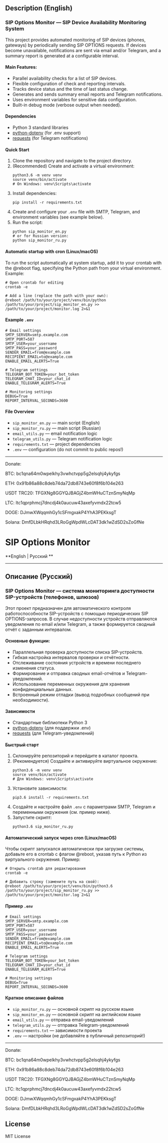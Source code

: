 ## Description (English)

### SIP Options Monitor — SIP Device Availability Monitoring System

This project provides automated monitoring of SIP devices (phones, gateways) by periodically sending SIP OPTIONS requests. If devices become unavailable, notifications are sent via email and/or Telegram, and a summary report is generated at a configurable interval.

#### Main Features:
- Parallel availability checks for a list of SIP devices.
- Flexible configuration of check and reporting intervals.
- Tracks device status and the time of last status change.
- Generates and sends summary email reports and Telegram notifications.
- Uses environment variables for sensitive data configuration.
- Built-in debug mode (verbose output when needed).

#### Dependencies
- Python 3 standard libraries
- [python-dotenv](https://pypi.org/project/python-dotenv/) (for .env support)
- [requests](https://pypi.org/project/requests/) (for Telegram notifications)

#### Quick Start
1. Clone the repository and navigate to the project directory.
2. (Recommended) Create and activate a virtual environment:
   ```
   python3.6 -m venv venv
   source venv/bin/activate
   # On Windows: venv\Scripts\activate
   ```
3. Install dependencies:
   ```
   pip install -r requirements.txt
   ```
4. Create and configure your `.env` file with SMTP, Telegram, and environment variables (see example below).
5. Run the script:
   ```
   python sip_monitor_en.py
   # or for Russian version:
   python sip_monitor_ru.py
   ```

#### Automatic startup with cron (Linux/macOS)
To run the script automatically at system startup, add it to your crontab with the @reboot flag, specifying the Python path from your virtual environment. Example:

```
# Open crontab for editing
crontab -e

# Add a line (replace the path with your own):
@reboot /path/to/your/project/venv/bin/python /path/to/your/project/sip_monitor_en.py >> /path/to/your/project/monitor.log 2>&1
```

#### Example `.env`
```
# Email settings
SMTP_SERVER=smtp.example.com
SMTP_PORT=587
SMTP_USER=your_username
SMTP_PASS=your_password
SENDER_EMAIL=from@example.com
RECIPIENT_EMAIL=to@example.com
ENABLE_EMAIL_ALERTS=True

# Telegram settings
TELEGRAM_BOT_TOKEN=your_bot_token
TELEGRAM_CHAT_ID=your_chat_id
ENABLE_TELEGRAM_ALERTS=True

# Monitoring settings
DEBUG=True
REPORT_INTERVAL_SECONDS=3600
```

#### File Overview
- `sip_monitor_en.py` — main script (English)
- `sip_monitor_ru.py` — main script (Russian)
- `email_utils.py` — email notification logic
- `telegram_utils.py` — Telegram notification logic
- `requirements.txt` — project dependencies
- `.env` — configuration (do not commit to public repos!)

---

Donate:

BTC: bc1qna64m0wpelkhy3vwhctvpp5g2elsqhj4ykyfgs

ETH: 0x91b86a88c8deb74da72db8743e60f8f6b104e263

USDT TRC20: TFGXNg8GGYQJBAGjZ4bmWHuCTznSmyNqMp

LTC: ltc1qprphmcj7dncdj4k0aucuw43axefyvmdx22tcw5

DOGE: DJmwXWqqmhGy1cSFmgxakP4YhA3PEKksgT

Solana: DmfDLbkHRqhd3LRoGgWpdWLcDAT3dk1wZdSD2sZoGfNe

# SIP Options Monitor

**English | Русский **

---

## Описание (Русский)

### SIP Options Monitor — система мониторинга доступности SIP-устройств (телефонов, шлюзов)

Этот проект предназначен для автоматического контроля работоспособности SIP-устройств с помощью периодических SIP OPTIONS-запросов. В случае недоступности устройств отправляются уведомления по email и/или Telegram, а также формируется сводный отчёт с заданным интервалом.

#### Основные функции:
- Параллельная проверка доступности списка SIP-устройств.
- Гибкая настройка интервалов проверки и отчётности.
- Отслеживание состояния устройств и времени последнего изменения статуса.
- Формирование и отправка сводных email-отчётов и Telegram-уведомлений.
- Использование переменных окружения для хранения конфиденциальных данных.
- Встроенный режим отладки (вывод подробных сообщений при необходимости).

#### Зависимости
- Стандартные библиотеки Python 3
- [python-dotenv](https://pypi.org/project/python-dotenv/) (для поддержки .env)
- [requests](https://pypi.org/project/requests/) (для Telegram-уведомлений)

#### Быстрый старт
1. Склонируйте репозиторий и перейдите в каталог проекта.
2. (Рекомендуется) Создайте и активируйте виртуальное окружение:
   ```
   python3.6 -m venv venv
   source venv/bin/activate
   # Для Windows: venv\Scripts\activate
   ```
3. Установите зависимости:
   ```
   pip3.6 install -r requirements.txt
   ```
4. Создайте и настройте файл `.env` с параметрами SMTP, Telegram и переменными окружения (см. пример ниже).
5. Запустите скрипт:
   ```
   python3.6 sip_monitor_ru.py
   ```

#### Автоматический запуск через cron (Linux/macOS)
Чтобы скрипт запускался автоматически при загрузке системы, добавьте его в crontab с флагом @reboot, указав путь к Python из виртуального окружения. Пример:

```
# Открыть crontab для редактирования
crontab -e

# Добавить строку (замените путь на свой):
@reboot /path/to/your/project/venv/bin/python3.6 /path/to/your/project/sip_monitor_ru.py >> /path/to/your/project/monitor.log 2>&1
```

#### Пример `.env`
```
# Email settings
SMTP_SERVER=smtp.example.com
SMTP_PORT=587
SMTP_USER=your_username
SMTP_PASS=your_password
SENDER_EMAIL=from@example.com
RECIPIENT_EMAIL=to@example.com
ENABLE_EMAIL_ALERTS=True

# Telegram settings
TELEGRAM_BOT_TOKEN=your_bot_token
TELEGRAM_CHAT_ID=your_chat_id
ENABLE_TELEGRAM_ALERTS=True

# Monitoring settings
DEBUG=True
REPORT_INTERVAL_SECONDS=3600
```

#### Краткое описание файлов
- `sip_monitor_ru.py` — основной скрипт на русском языке
- `sip_monitor_en.py` — основной скрипт на английском языке
- `email_utils.py` — отправка email-уведомлений
- `telegram_utils.py` — отправка Telegram-уведомлений
- `requirements.txt` — зависимости проекта
- `.env` — настройки (не добавляйте в публичный репозиторий!)

---
Donate:

BTC: bc1qna64m0wpelkhy3vwhctvpp5g2elsqhj4ykyfgs

ETH: 0x91b86a88c8deb74da72db8743e60f8f6b104e263

USDT TRC20: TFGXNg8GGYQJBAGjZ4bmWHuCTznSmyNqMp

LTC: ltc1qprphmcj7dncdj4k0aucuw43axefyvmdx22tcw5

DOGE: DJmwXWqqmhGy1cSFmgxakP4YhA3PEKksgT

Solana: DmfDLbkHRqhd3LRoGgWpdWLcDAT3dk1wZdSD2sZoGfNe

## License

MIT License
